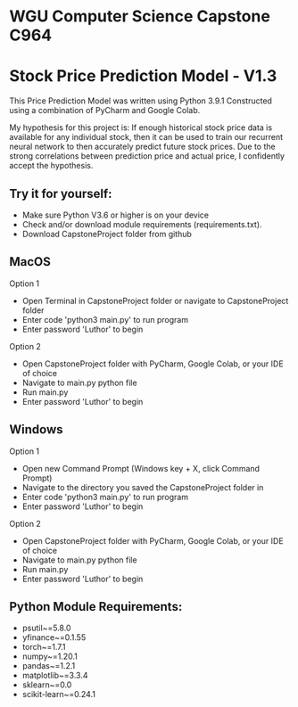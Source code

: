 # WGU Computer Science Capstone C964
Stock Price Prediction Model - V1.3
=

This Price Prediction Model was written using Python 3.9.1
Constructed using a combination of PyCharm and Google Colab.

My hypothesis for this project is: If enough historical stock price data is available for any individual stock,
then it can be used to train our recurrent neural network to then accurately predict future stock prices.
Due to the strong correlations between prediction price and actual price, I confidently accept the hypothesis.

Try it for yourself:
--
- Make sure Python V3.6 or higher is on your device
- Check and/or download module requirements (requirements.txt).
- Download CapstoneProject folder from github

MacOS
--
Option 1
- Open Terminal in CapstoneProject folder or navigate to CapstoneProject folder
- Enter code 'python3 main.py' to run program
- Enter password 'Luthor' to begin

Option 2
- Open CapstoneProject folder with PyCharm, Google Colab, or your IDE of choice
- Navigate to main.py python file
- Run main.py
- Enter password 'Luthor' to begin

Windows
--
Option 1
- Open new Command Prompt (Windows key + X, click Command Prompt)
- Navigate to the directory you saved the CapstoneProject folder in
- Enter code 'python3 main.py' to run program
- Enter password 'Luthor' to begin

Option 2
- Open CapstoneProject folder with PyCharm, Google Colab, or your IDE of choice
- Navigate to main.py python file
- Run main.py
- Enter password 'Luthor' to begin

Python Module Requirements:
--
- psutil~=5.8.0
- yfinance~=0.1.55
- torch~=1.7.1
- numpy~=1.20.1
- pandas~=1.2.1
- matplotlib~=3.3.4
- sklearn~=0.0
- scikit-learn~=0.24.1
